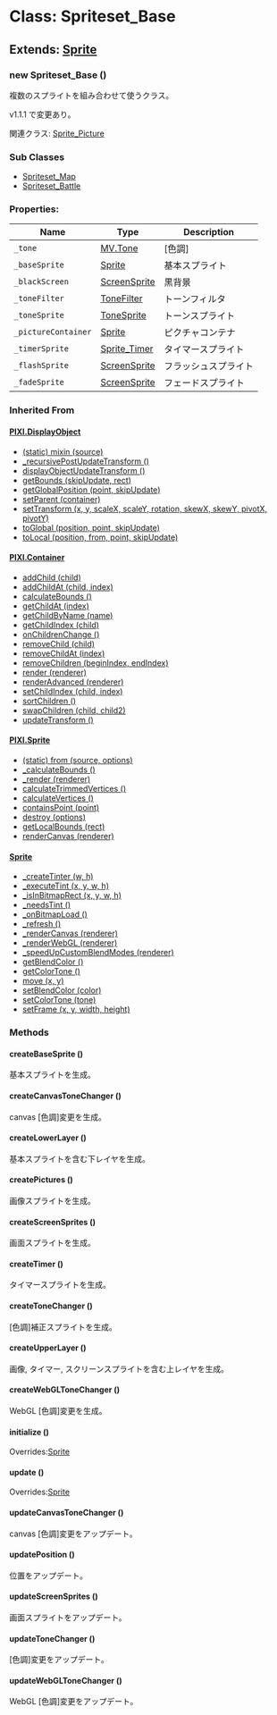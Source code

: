 # Class: Spriteset_Base

## Extends: [Sprite](Sprite.md)

### new Spriteset_Base ()
複数のスプライトを組み合わせて使うクラス。

v1.1.1 で変更あり。

関連クラス: [Sprite_Picture](Sprite_Picture.md)


### Sub Classes

* [Spriteset_Map](Spriteset_Map.md)
* [Spriteset_Battle](Spriteset_Battle.md)


### Properties:

| Name | Type | Description |
| --- | --- | --- |
| `_tone` | [MV.Tone](MV.Tone.md) | [色調] |
| `_baseSprite` | [Sprite](Sprite.md) | 基本スプライト |
| `_blackScreen` | [ScreenSprite](ScreenSprite.md) | 黒背景 |
| `_toneFilter` | [ToneFilter](ToneFilter.md) | トーンフィルタ |
| `_toneSprite` | [ToneSprite](ToneSprite.md) | トーンスプライト |
| `_pictureContainer` | [Sprite](Sprite.md) | ピクチャコンテナ |
| `_timerSprite` | [Sprite_Timer](Sprite_Timer.md) | タイマースプライト |
| `_flashSprite` | [ScreenSprite](ScreenSprite.md) | フラッシュスプライト |
| `_fadeSprite` | [ScreenSprite](ScreenSprite.md) | フェードスプライト |


### Inherited From

#### [PIXI.DisplayObject](PIXI.DisplayObject.md)

* [(static) mixin (source)](PIXI.DisplayObject.md#static-mixin-source)
* [\_recursivePostUpdateTransform ()](PIXI.DisplayObject.md#_recursivepostupdatetransform-)
* [displayObjectUpdateTransform ()](PIXI.DisplayObject.md#displayobjectupdatetransform-)
* [getBounds (skipUpdate, rect)](PIXI.DisplayObject.md#getbounds-skipupdate-rect--pixirectangle)
* [getGlobalPosition (point, skipUpdate)](PIXI.DisplayObject.md#getglobalposition-point-skipupdate--pixipoint)
* [setParent (container)](PIXI.DisplayObject.md#setparent-container--pixicontainer)
* [setTransform (x, y, scaleX, scaleY, rotation, skewX, skewY, pivotX, pivotY)](PIXI.DisplayObject.md#settransform-x-y-scalex-scaley-rotation-skewx-skewy-pivotx-pivoty--pixidisplayobject)
* [toGlobal (position, point, skipUpdate)](PIXI.DisplayObject.md#toglobal-position-point-skipupdate--pixipoint)
* [toLocal (position, from, point, skipUpdate)](PIXI.DisplayObject.md#tolocal-position-from-point-skipupdate--pixipoint)


#### [PIXI.Container](PIXI.Container.md)

* [addChild (child) ](PIXI.Container.md#addchild-child--pixidisplayobject)
* [addChildAt (child, index)](PIXI.Container.md#addchildat-child-index--pixidisplayobject)
* [calculateBounds ()](PIXI.Container.md#calculatebounds-)
* [getChildAt (index)](PIXI.Container.md#getchildat-index--pixidisplayobject)
* [getChildByName (name)](PIXI.Container.md#getchildbyname-name--pixidisplayobject)
* [getChildIndex (child)](PIXI.Container.md#getchildindex-child--pixidisplayobject)
* [onChildrenChange ()](PIXI.Container.md#onchildrenchange-)
* [removeChild (child)](PIXI.Container.md#removechild-child--pixidisplayobject)
* [removeChildAt (index)](PIXI.Container.md#removechildat-index--pixidisplayobject)
* [removeChildren (beginIndex, endIndex)](PIXI.Container.md#removechildren-beginindex-endindex--arraypixidisplayobject)
* [render (renderer)](PIXI.Container.md#render-renderer)
* [renderAdvanced (renderer)](PIXI.Container.md#renderadvanced-renderer)
* [setChildIndex (child, index)](PIXI.Container.md#setchildindex-child-index)
* [sortChildren ()](PIXI.Container.md#sortchildren-)
* [swapChildren (child, child2)](PIXI.Container.md#swapchildren-child-child2)
* [updateTransform ()](PIXI.Container.md#updatetransform-)


#### [PIXI.Sprite](PIXI.Sprite.md)

* [(static) from (source, options)](PIXI.Sprite.md#static-from-source-options--pixisprite)
* [\_calculateBounds ()](PIXI.Sprite.md#_calculatebounds-)
* [\_render (renderer)](PIXI.Sprite.md#_render-renderer)
* [calculateTrimmedVertices ()](PIXI.Sprite.md#calculatetrimmedvertices-)
* [calculateVertices ()](PIXI.Sprite.md#calculatevertices-)
* [containsPoint (point)](PIXI.Sprite.md#containspoint-point--boolean)
* [destroy (options)](PIXI.Sprite.md#destroy-options)
* [getLocalBounds (rect)](PIXI.Sprite.md#getlocalbounds-rect--pixirectangle)
* [renderCanvas (renderer)](PIXI.Sprite.md#rendercanvas-renderer)


#### [Sprite](Sprite.md)

* [\_createTinter (w, h)](Sprite.md#_createtinter-w-h)
* [\_executeTint (x, y, w, h)](Sprite.md#_executetint-x-y-w-h)
* [\_isInBitmapRect (x, y, w, h)](Sprite.md#_isinbitmaprect-x-y-w-h--boolean)
* [\_needsTint ()](Sprite.md#_needstint---boolean)
* [\_onBitmapLoad ()](Sprite.md#_onbitmapload-)
* [\_refresh ()](Sprite.md#_refresh-)
* [\_renderCanvas (renderer)](Sprite.md#_rendercanvas-renderer)
* [\_renderWebGL (renderer)](Sprite.md#_renderwebgl-renderer)
* [\_speedUpCustomBlendModes (renderer)](Sprite.md#_speedupcustomblendmodes-renderer)
* [getBlendColor ()](Sprite.md#getblendcolor---array)
* [getColorTone ()](Sprite.md#getcolortone---array)
* [move (x, y)](Sprite.md#Sprite.md#move-x-y)
* [setBlendColor (color)](Sprite.md#setblendcolor-color)
* [setColorTone (tone)](Sprite.md#setcolortone-tone)
* [setFrame (x, y, width, height)](Sprite.md#setframe-x-y-width-height)


### Methods

#### createBaseSprite ()
 基本スプライトを生成。


#### createCanvasToneChanger ()
canvas [色調]変更を生成。


#### createLowerLayer ()
 基本スプライトを含む下レイヤを生成。


#### createPictures ()
 画像スプライトを生成。


#### createScreenSprites ()
 画面スプライトを生成。


#### createTimer ()
 タイマースプライトを生成。


#### createToneChanger ()
 [色調]補正スプライトを生成。


#### createUpperLayer ()
 画像, タイマー, スクリーンスプライトを含む上レイヤを生成。


#### createWebGLToneChanger ()
WebGL [色調]変更を生成。


#### initialize ()
Overrides:[Sprite](Sprite.md#initialize-)


#### update ()
Overrides:[Sprite](Sprite.md#update-)


#### updateCanvasToneChanger ()
canvas [色調]変更をアップデート。


#### updatePosition ()
 位置をアップデート。


#### updateScreenSprites ()
 画面スプライトをアップデート。


#### updateToneChanger ()
 [色調]変更をアップデート。


#### updateWebGLToneChanger ()
WebGL [色調]変更をアップデート。

